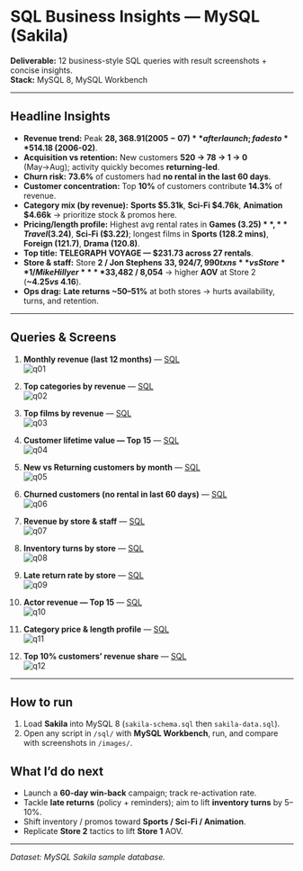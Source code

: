 # SQL Business Insights — MySQL (Sakila)

**Deliverable:** 12 business-style SQL queries with result screenshots + concise insights.  
**Stack:** MySQL 8, MySQL Workbench

---

## Headline Insights

- **Revenue trend:** Peak **$28,368.91 (2005-07)** after launch; fades to **$514.18 (2006-02)**.
- **Acquisition vs retention:** New customers **520 → 78 → 1 → 0** (May→Aug); activity quickly becomes **returning-led**.
- **Churn risk:** **73.6%** of customers had **no rental in the last 60 days**.
- **Customer concentration:** Top **10%** of customers contribute **14.3%** of revenue.
- **Category mix (by revenue):** **Sports $5.31k**, **Sci-Fi $4.76k**, **Animation $4.66k** → prioritize stock & promos here.
- **Pricing/length profile:** Highest avg rental rates in **Games ($3.25)**, **Travel ($3.24)**, **Sci-Fi ($3.22)**; longest films in **Sports (128.2 mins)**, **Foreign (121.7)**, **Drama (120.8)**.
- **Top title:** **TELEGRAPH VOYAGE — $231.73 across 27 rentals**.
- **Store & staff:** Store **2 / Jon Stephens** **$33,924 / 7,990 txns** vs Store **1 / Mike Hillyer** **$33,482 / 8,054** → higher **AOV** at Store 2 (**~$4.25 vs ~$4.16**).
- **Ops drag:** **Late returns ~50–51%** at both stores → hurts availability, turns, and retention.

---

## Queries & Screens

1. **Monthly revenue (last 12 months)** — [SQL](./sql/01_monthly_revenue_last_12m.sql)  
   ![q01](./images/01_monthly_revenue.png)

2. **Top categories by revenue** — [SQL](./sql/02_top_categories_by_revenue.sql)  
   ![q02](./images/02_top_categories.png)

3. **Top films by revenue** — [SQL](./sql/03_top_films_by_revenue.sql)  
   ![q03](./images/03_top_films.png)

4. **Customer lifetime value — Top 15** — [SQL](./sql/04_customer_lifetime_value_top15.sql)  
   ![q04](./images/04_ltv_top15.png)

5. **New vs Returning customers by month** — [SQL](./sql/05_new_vs_returning_by_month.sql)  
   ![q05](./images/05_new_vs_returning.png)

6. **Churned customers (no rental in last 60 days)** — [SQL](./sql/06_churned_customers_60d.sql)  
   ![q06](./images/06_churn_60d.png)

7. **Revenue by store & staff** — [SQL](./sql/07_revenue_by_store_and_staff.sql)  
   ![q07](./images/07_store_staff_revenue.png)

8. **Inventory turns by store** — [SQL](./sql/08_inventory_turns_by_store.sql)  
   ![q08](./images/08_inventory_turns.png)

9. **Late return rate by store** — [SQL](./sql/09_late_return_rate_by_store.sql)  
   ![q09](./images/09_late_return_rate.png)

10. **Actor revenue — Top 15** — [SQL](./sql/10_actor_revenue.sql)  
    ![q10](./images/10_actor_revenue.png)

11. **Category price & length profile** — [SQL](./sql/11_category_price_and_length_profile.sql)  
    ![q11](./images/11_category_profile.png)

12. **Top 10% customers’ revenue share** — [SQL](./sql/12_top_10pct_customers_share.sql)  
    ![q12](./images/12_top10pct_share.png)

---

## How to run
1. Load **Sakila** into MySQL 8 (`sakila-schema.sql` then `sakila-data.sql`).  
2. Open any script in `/sql/` with **MySQL Workbench**, run, and compare with screenshots in `/images/`.

## What I’d do next
- Launch a **60-day win-back** campaign; track re-activation rate.  
- Tackle **late returns** (policy + reminders); aim to lift **inventory turns** by 5–10%.  
- Shift inventory / promos toward **Sports / Sci-Fi / Animation**.  
- Replicate **Store 2** tactics to lift **Store 1** AOV.

---
*Dataset: MySQL Sakila sample database.*
